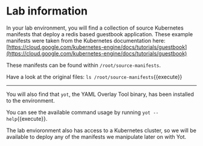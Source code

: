 # Lab information

In your lab environment, you will find a collection of source Kubernetes manifests that deploy a redis based guestbook application.  These example manifests were taken from the Kubernetes documentation here: [https://cloud.google.com/kubernetes-engine/docs/tutorials/guestbook](https://cloud.google.com/kubernetes-engine/docs/tutorials/guestbook)

These manifests can be found within `/root/source-manifests`.  

Have a look at the original files: `ls /root/source-manifests`{{execute}}

---
You will also find that `yot`, the YAML Overlay Tool binary, has been installed to the environment.

You can see the available command usage by running `yot --help`{{execute}}.

The lab envioronment also has access to a Kubernetes cluster, so we will be available to deploy any of the manifests we manipulate later on with Yot.
